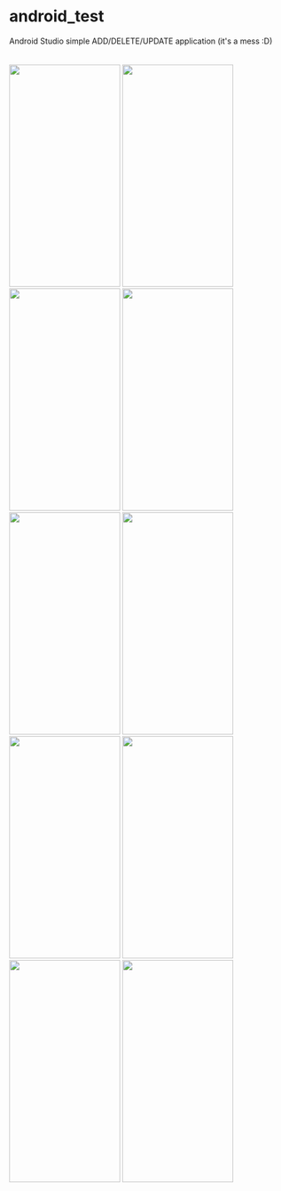 # android_test
Android Studio simple ADD/DELETE/UPDATE application (it's a mess :D)
<br/>
<br/>
<br/>
<img style="text-align:center" src="https://i.imgur.com/kdvAjy0.jpg " data-canonical-src="https://i.imgur.com/kdvAjy0.jpg " width="200" height="400" />
<img src="https://i.imgur.com/Y1Go0zd.jpg " data-canonical-src="https://i.imgur.com/kdvAjy0.jpg " width="200" height="400" />
<br/>
<img src="https://i.imgur.com/7LidmYv.jpg " data-canonical-src="https://i.imgur.com/kdvAjy0.jpg " width="200" height="400" />
<img src="https://i.imgur.com/5qH1YIW.jpg " data-canonical-src="https://i.imgur.com/kdvAjy0.jpg " width="200" height="400" />
<br/>
<img src="https://i.imgur.com/T2BOMjB.jpg " data-canonical-src="https://i.imgur.com/kdvAjy0.jpg " width="200" height="400" />
<img src="https://i.imgur.com/OXxlwyZ.jpg" data-canonical-src="https://i.imgur.com/kdvAjy0.jpg " width="200" height="400" />
<br/>
<img src="https://i.imgur.com/YYmfubK.jpg" data-canonical-src="https://i.imgur.com/kdvAjy0.jpg " width="200" height="400" />
<img src="https://i.imgur.com/M4MQ9Yc.jpg" data-canonical-src="https://i.imgur.com/kdvAjy0.jpg " width="200" height="400" />
<br/>
<img src="https://i.imgur.com/fpviT4F.jpg " data-canonical-src="https://i.imgur.com/kdvAjy0.jpg " width="200" height="400" />
<img src="https://i.imgur.com/Wub55ON.jpg " data-canonical-src="https://i.imgur.com/kdvAjy0.jpg " width="200" height="400" />
